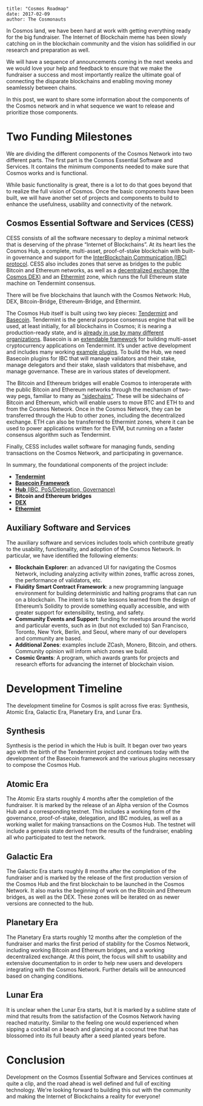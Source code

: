 ~~~
title: "Cosmos Roadmap"
date: 2017-02-09
author: The Cosmonauts
~~~

In Cosmos land, we have been hard at work with getting everything ready for the
big fundraiser. The Internet of Blockchain meme has been slowly catching on in
the blockchain community and the vision has solidified in our research and
preparation as well.

We will have a sequence of announcements coming in the next weeks and we would
love your help and feedback to ensure that we make the fundraiser a success and
most importantly realize the ultimate goal of connecting the disparate
blockchains and enabling moving money seamlessly between chains. 

In this post, we want to share some information about the components of the
Cosmos network and in what sequence we want to release and prioritize those
components. 

# Two Funding Milestones

We are dividing the different components of the Cosmos Network into two
different parts. The first part is the Cosmos Essential Software and Services.
It contains the minimum components needed to make sure that Cosmos works and is
functional. 

While basic functionality is great, there is a lot to do that goes beyond that
to realize the full vision of Cosmos. Once the basic components have been
built, we will have another set of projects and components to build to enhance
the usefulness, usability and connectivity of the network.

## Cosmos Essential Software and Services (CESS)

CESS consists of all the software necessary to deploy a minimal network that is
deserving of the phrase “Internet of Blockchains”. At its heart lies the Cosmos
Hub, a complete, multi-asset, proof-of-stake blockchain with built-in
governance and support for the [InterBlockchain Communication (IBC) protocol](https://github.com/tendermint/basecoin/blob/develop/docs/guide/ibc.md).
CESS also includes zones that serve as bridges to the public Bitcoin and
Ethereum networks, as well as a [decentralized exchange (the Cosmos DEX)](https://github.com/cosmos/cosmos/blob/master/DEX.md) and an
[Ethermint](https://github.com/tendermint/ethermint/) zone, which runs the full Ethereum state machine on Tendermint
consensus.   

There will be five blockchains that launch with the Cosmos Network: Hub, DEX,
Bitcoin-Bridge, Ethereum-Bridge, and Ethermint.

The Cosmos Hub itself is built using two key pieces: [Tendermint](https://github.com/tendermint/tendermint) and [Basecoin](https://github.com/tendermint/basecoin).
Tendermint is the general purpose consensus engine that will be used, at least
initially, for all blockchains in Cosmos; it is nearing a production-ready
state, and is [already in use by many different organizations](https://tendermint.com/ecosystem). Basecoin is an
[extendable framework](./cosmos-creating-interoperable-blockchains-part-1) 
for building multi-asset cryptocurrency applications on
Tendermint. It’s under active development and includes many working [example
plugins](https://github.com/tendermint/basecoin-examples). 
To build the Hub, we need Basecoin plugins for IBC that will manage
validators and their stake, manage delegators and their stake, slash validators
that misbehave, and manage governance. These are in various states of
development.  

The Bitcoin and Ethereum bridges will enable Cosmos to interoperate with the
public Bitcoin and Ethereum networks through the mechanism of two-way pegs,
familiar to many as [“sidechains”](https://blockstream.com/technology/). These will be sidechains of Bitcoin and
Ethereum, which will enable users to move BTC and ETH to and from the Cosmos
Network. Once in the Cosmos Network, they can be transferred through the Hub to
other zones, including the decentralized exchange. ETH can also be transferred
to Ethermint zones, where it can be used to power applications written for the
EVM, but running on a faster consensus algorithm such as Tendermint.

Finally, CESS includes wallet software for managing funds, sending transactions
on the Cosmos Network, and participating in governance.

In summary, the foundational components of the project include:

 - [**Tendermint**](https://github.com/tendermint/tendermint)
 - [**Basecoin Framework**](https://github.com/tendermint/basecoin)
 - [**Hub** (IBC, PoS/Delegation, Governance)](https://github.com/tendermint/basecoin)
 - **Bitcoin and Ethereum bridges**
 - [**DEX**](https://github.com/cosmos/cosmos/blob/master/DEX.md)
 - [**Ethermint**](https://github.com/tendermint/ethermint)

## Auxiliary Software and Services

The auxiliary software and services includes tools which contribute greatly to
the usability, functionality, and adoption of the Cosmos Network. In
particular, we have identified the following elements:

 - **Blockchain Explorer**: an advanced UI for navigating the Cosmos Network,
  including analyzing activity within zones, traffic across zones, the
  performance of validators, etc.
 - **Fluidity Smart Contract Framework**: a new programming language
  environment for building deterministic and halting programs that can run on a
  blockchain. The intent is to take lessons learned from the design of
  Ethereum’s Solidity to provide something equally accessible, and with greater
  support for extensibility, testing, and safety.
 - **Community Events and Support**: funding for meetups around the world and
  particular events, such as in (but not excluded to) San Francisco, Toronto,
  New York, Berlin, and Seoul, where many of our developers and community are
  based.
 - **Additional Zones**: examples include ZCash, Monero, Bitcoin, and
  others. Community opinion will inform which zones we build.
 - **Cosmic Grants**: A program, which awards grants for projects and research
  efforts for advancing the internet of blockchain vision.

# Development Timeline

The development timeline for Cosmos is split across five eras: Synthesis,
Atomic Era, Galactic Era, Planetary Era, and Lunar Era.

## Synthesis

Synthesis is the period in which the Hub is built. It began over two years ago
with the birth of the Tendermint project and continues today with the
development of the Basecoin framework and the various plugins necessary to
compose the Cosmos Hub. 

## Atomic Era

The Atomic Era starts roughly 4 months after the completion of the fundraiser.
It is marked by the release of an Alpha version of the Cosmos Hub and a
corresponding testnet. This includes a working form of the governance,
proof-of-stake, delegation, and IBC modules, as well as a working wallet for
making transactions on the Cosmos Hub. The testnet will include a genesis state
derived from the results of the fundraiser, enabling all who participated to
test the network.

## Galactic Era

The Galactic Era starts roughly 8 months after the completion of the fundraiser
and is marked by the release of the first production version of the Cosmos Hub
and the first blockchain to be launched in the Cosmos Network. It also marks
the beginning of work on the Bitcoin and Ethereum bridges, as well as the DEX.
These zones will be iterated on as newer versions are connected to the hub. 

## Planetary Era

The Planetary Era starts roughly 12 months after the completion of the
fundraiser and marks the first period of stability for the Cosmos Network,
including working Bitcoin and Ethereum bridges, and a working decentralized
exchange. At this point, the focus will shift to usability and extensive
documentation to in order to help new users and developers integrating with the
Cosmos Network. Further details will be announced based on changing conditions.

## Lunar Era

It is unclear when the Lunar Era starts, but it is marked by a sublime state of
mind that results from the satisfaction of the Cosmos Network having reached
maturity. Similar to the feeling one would experienced when sipping a cocktail
on a beach and glancing at a coconut tree that has blossomed into its full
beauty after a seed planted years before.

# Conclusion

Development on the Cosmos Essential Software and Services continues at quite a clip,
and the road ahead is well defined and full of exciting technology. 
We're looking forward to building this out with the community and 
making the Internet of Blockchains a reality for everyone!
